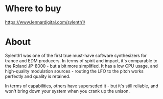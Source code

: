 # Where to buy

https://www.lennardigital.com/sylenth1/

# About

Sylenth1 was one of the first true must-have software synthesizers for trance and EDM producers. In terms of spirit and impact, it's comparable to the Roland JP-8000 - but a bit more simplified. It has a low CPU usage, and high-quality modulation sources - routing the LFO to the pitch works perfectly and quality is retained.

In terms of capabilities, others have superseded it - but it's still reliable, and won't bring down your system when you crank up the unison.